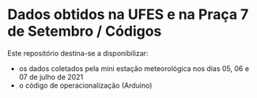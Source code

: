 # Dados obtidos na UFES e na Praça 7 de Setembro / Códigos          
Este repositório destina-se a disponibilizar:    
* os dados coletados pela mini estação meteorológica nos dias 05, 06 e 07 de julho de 2021     
* o código de operacionalização (Arduino)
